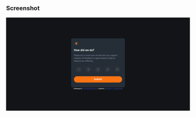 ### Screenshot

![](./FireShot%20Capture%20-%20Frontend%20Mentor%20-%20Interactive%20rating%20component.png)
